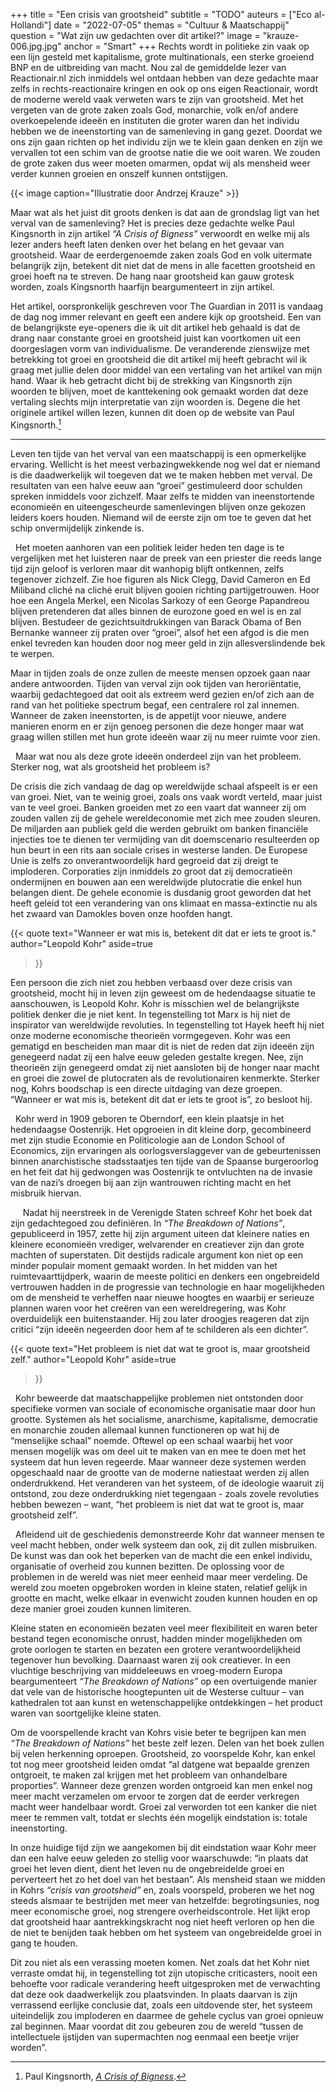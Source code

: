 +++
title = "Een crisis van grootsheid"
subtitle = "TODO"
auteurs = ["Eco al-Hollandi"]
date = "2022-07-05"
themas = "Cultuur & Maatschappij"
question = "Wat zijn uw gedachten over dit artikel?"
image = "krauze-006.jpg.jpg"
anchor = "Smart"
+++
Rechts wordt in politieke zin vaak op een lijn gesteld met kapitalisme, grote multinationals, een sterke groeiend BNP en de uitbreiding van macht. Nou zal de gemiddelde lezer van Reactionair.nl zich inmiddels wel ontdaan hebben van deze gedachte maar zelfs in rechts-reactionaire kringen en ook op ons eigen Reactionair, wordt de moderne wereld vaak verweten wars te zijn van grootsheid. Met het vergeten van de grote zaken zoals God, monarchie, volk en/of andere overkoepelende ideeën en instituten die groter waren dan het individu hebben we de ineenstorting van de samenleving in gang gezet. Doordat we ons zijn gaan richten op het individu zijn we te klein gaan denken en zijn we vervallen tot een schim van de grootse natie die we ooit waren. We zouden de grote zaken dus weer moeten omarmen, opdat wij als mensheid weer verder kunnen groeien en onszelf kunnen ontstijgen. 

{{< image caption="Illustratie door Andrzej Krauze" >}}

Maar wat als het juist dit groots denken is dat aan de grondslag ligt van het verval van de samenleving? Het is precies deze gedachte welke Paul Kingsnorth in zijn artikel *“A Crisis of Bigness”* verwoordt en welke mij als lezer anders heeft laten denken over het belang en het gevaar van grootsheid. Waar de eerdergenoemde zaken zoals God en volk uitermate belangrijk zijn, betekent dit niet dat de mens in alle facetten grootsheid en groei hoeft na te streven. De hang naar grootsheid kan gauw grotesk worden, zoals Kingsnorth haarfijn beargumenteert in zijn artikel. 

Het artikel, oorspronkelijk geschreven voor The Guardian in 2011 is vandaag de dag nog immer relevant en geeft een andere kijk op grootsheid.  Een van de belangrijkste eye-openers die ik uit dit artikel heb gehaald is dat de drang naar constante groei en grootsheid juist kan voortkomen uit een doorgeslagen vorm van individualisme. De veranderende zienswijze met betrekking tot groei en grootsheid die dit artikel mij heeft gebracht wil ik graag met jullie delen door middel van een vertaling van het artikel van mijn hand. Waar ik heb getracht dicht bij de strekking van Kingsnorth zijn woorden te blijven, moet de kanttekening ook gemaakt worden dat deze vertaling slechts mijn interpretatie van zijn woorden is. Degene die het originele artikel willen lezen, kunnen dit doen op de website van Paul Kingsnorth.[^1]

- - -

Leven ten tijde van het verval van een maatschappij is een opmerkelijke ervaring. Wellicht is het meest verbazingwekkende nog wel dat er niemand is die daadwerkelijk wil toegeven dat we te maken hebben met  verval. De resultaten van een halve eeuw aan “groei” gestimuleerd door schulden spreken inmiddels voor zichzelf. Maar zelfs te midden van ineenstortende economieën en uiteengescheurde samenlevingen blijven onze gekozen leiders koers houden. Niemand wil de eerste zijn om toe te geven dat het schip onvermijdelijk zinkende is.

  Het moeten aanhoren van een politiek leider heden ten dage is te vergelijken met het luisteren naar de preek van een priester die reeds lange tijd zijn geloof is verloren maar dit wanhopig blijft ontkennen, zelfs tegenover zichzelf. Zie hoe figuren als Nick Clegg, David Cameron en Ed Miliband cliché na cliché eruit blijven gooien richting partijgetrouwen. Hoor hoe een Angela Merkel, een Nicolas Sarkozy of een George Papandreou blijven pretenderen dat alles binnen de eurozone goed en wel is en zal blijven. Bestudeer de gezichtsuitdrukkingen van Barack Obama of Ben Bernanke wanneer zij praten over “groei”, alsof het een afgod is die men enkel tevreden kan  houden door nog meer geld in zijn allesverslindende bek te werpen.

Maar in tijden zoals de onze zullen de meeste mensen opzoek gaan naar andere antwoorden. Tijden van verval zijn ook tijden van heroriëntatie, waarbij gedachtegoed dat ooit als extreem werd gezien en/of zich aan de rand van het politieke spectrum begaf, een centralere rol zal innemen. Wanneer de zaken ineenstorten, is de appetijt voor nieuwe, andere manieren enorm en er zijn genoeg personen die deze honger maar wat graag willen stillen met hun grote ideeën waar zij nu meer ruimte voor zien.

  Maar wat nou als deze grote ideeën onderdeel zijn van het probleem. Sterker nog, wat als grootsheid het probleem is?  

De crisis die zich vandaag de dag op wereldwijde schaal afspeelt is er een van groei. Niet, van te weinig groei, zoals ons vaak wordt verteld, maar juist van te veel groei. Banken groeiden met zo een vaart dat wanneer zij om zouden vallen zij de gehele wereldeconomie met zich mee zouden sleuren. De miljarden aan publiek geld die werden gebruikt om banken financiële injecties toe te dienen ter vermijding van dit doemscenario resulteerden op hun beurt in een rits aan sociale crises in westerse landen. De Europese Unie is zelfs zo onverantwoordelijk hard gegroeid dat zij dreigt te imploderen. Corporaties zijn inmiddels zo groot dat zij democratieën ondermijnen en bouwen aan een wereldwijde plutocratie die enkel hun belangen dient. De gehele economie is dusdanig groot geworden dat het heeft geleid tot een verandering van ons klimaat en massa-extinctie nu als het zwaard van Damokles boven onze hoofden hangt.

{{< quote
	text="Wanneer er wat mis is, betekent dit dat er iets te groot is."
	author="Leopold Kohr"
	aside=true
>}}

Een persoon die zich niet zou hebben verbaasd over deze crisis van grootsheid, mocht hij in leven zijn geweest om de hedendaagse situatie te aanschouwen, is Leopold Kohr. Kohr is misschien wel de belangrijkste politiek denker die je niet kent. In tegenstelling tot Marx is hij niet de inspirator van wereldwijde revoluties. In tegenstelling tot Hayek heeft hij niet onze moderne economische theorieën vormgegeven. Kohr was een gematigd en bescheiden man maar dit is niet de reden dat zijn ideeën zijn genegeerd nadat zij een halve eeuw geleden gestalte kregen. Nee, zijn theorieën zijn genegeerd omdat zij niet aansloten bij de honger naar macht en groei die zowel de plutocraten als de revolutionairen kenmerkte. Sterker nog, Kohrs boodschap is een directe uitdaging van deze groepen. “Wanneer er wat mis is, betekent dit dat er iets te groot is”, zo besloot hij.

  Kohr werd in 1909 geboren te Oberndorf, een klein plaatsje in het hedendaagse Oostenrijk. Het opgroeien in dit kleine dorp, gecombineerd met zijn studie Economie en Politicologie aan de London School of Economics, zijn ervaringen als oorlogsverslaggever van de gebeurtenissen binnen anarchistische stadsstaatjes ten tijde van de Spaanse burgeroorlog en het feit dat hij gedwongen was Oostenrijk te ontvluchten na de invasie van de nazi’s droegen bij aan zijn wantrouwen richting macht en het misbruik hiervan.

     Nadat hij neerstreek in de Verenigde Staten schreef Kohr het boek dat zijn gedachtegoed zou definiëren. In *“The Breakdown of Nations”*, gepubliceerd in 1957, zette hij zijn argument uiteen dat kleinere naties en kleinere economieën vrediger, welvarender en creatiever zijn dan grote machten of superstaten. Dit destijds radicale argument kon niet op een minder populair moment gemaakt worden. In het midden van het ruimtevaarttijdperk, waarin de meeste politici en denkers een ongebreideld vertrouwen hadden in de progressie van technologie en haar mogelijkheden om de mensheid te verheffen naar nieuwe hoogtes en waarbij er serieuze plannen waren voor het creëren van een wereldregering, was Kohr overduidelijk een buitenstaander. Hij zou later droogjes reageren dat zijn critici “zijn ideeën negeerden door hem af te schilderen als een dichter”.

{{< quote
	text="Het probleem is niet dat wat te groot is, maar grootsheid zelf."
	author="Leopold Kohr"
	aside=true
>}}

  Kohr beweerde dat maatschappelijke problemen niet ontstonden door specifieke vormen van sociale of economische organisatie maar door hun grootte. Systemen als het socialisme, anarchisme, kapitalisme, democratie en monarchie zouden allemaal kunnen functioneren op wat hij de “menselijke schaal” noemde. Oftewel op een schaal waarbij het voor mensen mogelijk was om deel uit te maken van en mee te doen met het systeem dat hun leven regeerde. Maar wanneer deze systemen werden opgeschaald naar de grootte van de moderne natiestaat werden zij allen onderdrukkend. Het veranderen van het systeem, of de ideologie waaruit zij ontstond, zou deze onderdrukking niet tegengaan - zoals zovele revoluties hebben bewezen – want, “het probleem is niet dat wat te groot is, maar grootsheid zelf”.

  Afleidend uit de geschiedenis demonstreerde Kohr dat wanneer mensen te veel macht hebben, onder welk systeem dan ook, zij dit zullen misbruiken. De kunst was dan ook het beperken van de macht die een enkel individu, organisatie of overheid zou kunnen bezitten. De oplossing voor de problemen in de wereld was niet meer eenheid maar meer verdeling. De wereld zou moeten opgebroken worden in kleine staten, relatief gelijk in grootte en macht, welke elkaar in evenwicht zouden kunnen houden en op deze manier groei zouden kunnen limiteren. 

Kleine staten en economieën bezaten veel meer flexibiliteit en waren beter bestand tegen economische onrust, hadden minder mogelijkheden om grote oorlogen te starten en bezaten een grotere verantwoordelijkheid tegenover hun bevolking. Daarnaast waren zij ook creatiever. In een vluchtige beschrijving van middeleeuws en vroeg-modern Europa beargumenteert *“The Breakdown of Nations”* op een overtuigende manier dat vele van de historische hoogtepunten uit de Westerse cultuur – van kathedralen tot aan kunst en wetenschappelijke ontdekkingen – het product waren van soortgelijke kleine staten.  

Om de voorspellende kracht van Kohrs visie beter te begrijpen kan men *“The Breakdown of Nations”* het beste zelf lezen. Delen van het boek zullen bij velen herkenning oproepen. Grootsheid, zo voorspelde Kohr, kan enkel tot nog meer grootsheid leiden omdat “al datgene wat bepaalde grenzen ontgroeit, te maken zal krijgen met het probleem van onhandelbare proporties”. Wanneer deze grenzen worden ontgroeid kan men enkel nog meer macht verzamelen om ervoor te zorgen dat de eerder verkregen macht weer handelbaar wordt. Groei zal verworden tot een kanker die niet meer te remmen valt, totdat er slechts één mogelijk eindstation is: totale ineenstorting.  

In onze huidige tijd zijn we aangekomen bij dit eindstation waar Kohr meer dan een halve eeuw geleden zo stellig voor waarschuwde: “in plaats dat groei het leven dient, dient het leven nu de ongebreidelde groei en perverteert het zo het doel van het bestaan”. Als mensheid staan we midden in Kohrs *“crisis van grootsheid”* en, zoals voorspeld, proberen we het nog steeds alsmaar te bestrijden met meer van hetzelfde: begrotingsunies, nog meer economische groei, nog strengere overheidscontrole. Het lijkt erop dat grootsheid haar aantrekkingskracht nog niet heeft verloren op hen die de niet te benijden taak hebben om het systeem van ongebreidelde groei in gang te houden.  

Dit zou niet als een verassing moeten komen. Net zoals dat het Kohr niet verraste omdat hij, in tegenstelling tot zijn utopische criticasters, nooit een behoefte voor radicale verandering heeft uitgesproken met de verwachting dat deze ook daadwerkelijk zou plaatsvinden. In plaats daarvan is zijn verrassend eerlijke conclusie dat, zoals een uitdovende ster, het systeem uiteindelijk zou imploderen en daarmee de gehele cyclus van groei opnieuw zal beginnen. Maar voordat dit zou gebeuren zou de wereld “tussen de intellectuele ijstijden van supermachten nog eenmaal een beetje vrijer worden”. 

[^1]: Paul Kingsnorth, *[A Crisis of Bigness](https://www.paulkingsnorth.net/bigness)*.